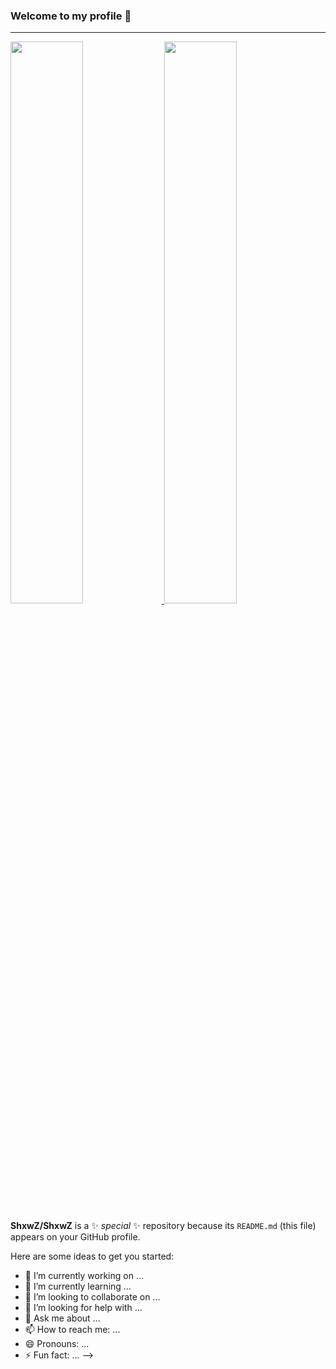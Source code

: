 ### Welcome to my profile 👋
---
<a href="https://discord.com/users/419932891020001281" display="flex" flex-direction="row" flex-wrap="wrap">
<img src="https://github-readme-stats.vercel.app/api?username=ShxwZ&show_icons=true&theme=dark" width="48%"/>
<img src="https://lanyard.cnrad.dev/api/419932891020001281/?hideTimestamp=true&idleMessage=Just%20chillin'%20at%20the%20moment..." width="48%"/>   

<a/>
 

**ShxwZ/ShxwZ** is a ✨ _special_ ✨ repository because its `README.md` (this file) appears on your GitHub profile.

Here are some ideas to get you started:

- 🔭 I’m currently working on ...
- 🌱 I’m currently learning ...
- 👯 I’m looking to collaborate on ...
- 🤔 I’m looking for help with ...
- 💬 Ask me about ...
- 📫 How to reach me: ...
- 😄 Pronouns: ...
- ⚡ Fun fact: ...
-->
